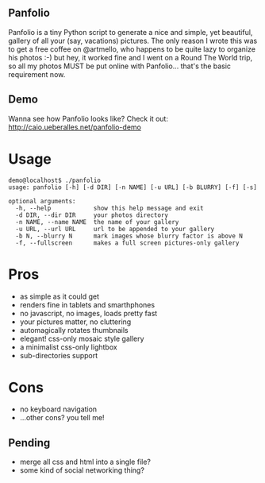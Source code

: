 Panfolio
--------

Panfolio is a tiny Python script to generate a nice and simple, yet beautiful, gallery of all your (say, vacations) pictures. The only reason I wrote this was to get a free coffee on @artmello, who happens to be quite lazy to organize his photos :-) but hey, it worked fine and I went on a Round The World trip, so all my photos MUST be put online with Panfolio... that's the basic requirement now.

Demo
----

Wanna see how Panfolio looks like? Check it out: http://caio.ueberalles.net/panfolio-demo

Usage
=====

```
demo@localhost$ ./panfolio
usage: panfolio [-h] [-d DIR] [-n NAME] [-u URL] [-b BLURRY] [-f] [-s]

optional arguments:
  -h, --help            show this help message and exit
  -d DIR, --dir DIR     your photos directory
  -n NAME, --name NAME  the name of your gallery
  -u URL, --url URL     url to be appended to your gallery
  -b N, --blurry N      mark images whose blurry factor is above N
  -f, --fullscreen      makes a full screen pictures-only gallery
```

Pros
====

- as simple as it could get
- renders fine in tablets and smarthphones
- no javascript, no images, loads pretty fast
- your pictures matter, no cluttering
- automagically rotates thumbnails
- elegant! css-only mosaic style gallery
- a minimalist css-only lightbox
- sub-directories support

Cons
====

- no keyboard navigation
- ...other cons? you tell me!

Pending
-------

- merge all css and html into a single file?
- some kind of social networking thing?
